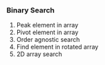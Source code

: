 ### Binary Search

1. Peak element in array
2. Pivot element in array
3. Order agnostic search
4. Find element in rotated array
5. 2D array search
